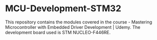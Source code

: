 # MCU-Development-STM32
This repository contains the modules covered in the course - Mastering Microcontroller with Embedded Driver Development | Udemy. The development board used is STM NUCLEO-F446RE. 
